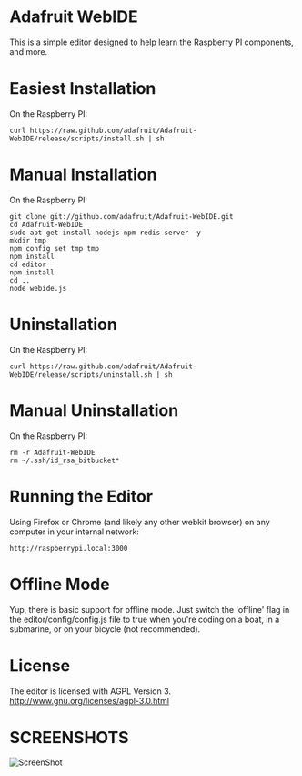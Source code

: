 Adafruit WebIDE
================
This is a simple editor designed to help learn the Raspberry PI components, and more.

Easiest Installation
============

On the Raspberry PI:

    curl https://raw.github.com/adafruit/Adafruit-WebIDE/release/scripts/install.sh | sh

Manual Installation
============

On the Raspberry PI:

    git clone git://github.com/adafruit/Adafruit-WebIDE.git
    cd Adafruit-WebIDE
    sudo apt-get install nodejs npm redis-server -y
    mkdir tmp
    npm config set tmp tmp
    npm install
    cd editor
    npm install
    cd ..
    node webide.js

Uninstallation
============

On the Raspberry PI:

    curl https://raw.github.com/adafruit/Adafruit-WebIDE/release/scripts/uninstall.sh | sh

Manual Uninstallation
============

On the Raspberry PI:

    rm -r Adafruit-WebIDE
    rm ~/.ssh/id_rsa_bitbucket*  

Running the Editor
============

Using Firefox or Chrome (and likely any other webkit browser) on any computer in your internal network:

    http://raspberrypi.local:3000

Offline Mode
============

Yup, there is basic support for offline mode.  Just switch the 'offline' flag in the editor/config/config.js file to true when you're coding on a boat, in a submarine, or on your bicycle (not recommended).

License
============

The editor is licensed with AGPL Version 3.
http://www.gnu.org/licenses/agpl-3.0.html

SCREENSHOTS
===========
![ScreenShot](http://www.adafruit.com/adablog/wp-content/uploads/2012/10/WebIDE_Alpha.jpg)